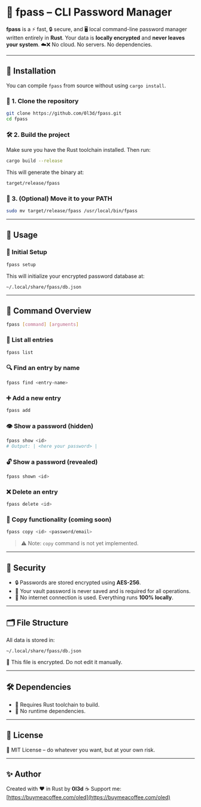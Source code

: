 # 🔐 fpass – CLI Password Manager

**fpass** is a ⚡ fast, 🔒 secure, and 🖥️ local command-line password manager written entirely in **Rust**.
Your data is **locally encrypted** and **never leaves your system**. ☁️❌ No cloud. No servers. No dependencies.

---

## 📁 Installation

You can compile `fpass` from source without using `cargo install`.

### 🧾 1. Clone the repository

```sh
git clone https://github.com/0l3d/fpass.git
cd fpass
```

### 🛠️ 2. Build the project

Make sure you have the Rust toolchain installed. Then run:

```sh
cargo build --release
```

This will generate the binary at:

```sh
target/release/fpass
```

### 🚚 3. (Optional) Move it to your PATH

```sh
sudo mv target/release/fpass /usr/local/bin/fpass
```

---

## 🧪 Usage

### 🔧 Initial Setup

```sh
fpass setup
```

This will initialize your encrypted password database at:

```plaintext
~/.local/share/fpass/db.json
```

---

## 🧭 Command Overview

```bash
fpass [command] [arguments]
```

### 📂 List all entries

```sh
fpass list
```

### 🔍 Find an entry by name

```sh
fpass find <entry-name>
```

### ➕ Add a new entry

```sh
fpass add
```

### 👁️ Show a password (hidden)

```sh
fpass show <id>
# Output: | <here your password> |
```

### 🔓 Show a password (revealed)

```sh
fpass shown <id>
```

### ❌ Delete an entry

```sh
fpass delete <id>
```

### 📝 Copy functionality (coming soon)

```sh
fpass copy <id> <password/email>
```

> ⚠️ Note: `copy` command is not yet implemented.

---

## 🔐 Security

* 🔒 Passwords are stored encrypted using **AES-256**.
* 🔑 Your vault password is never saved and is required for all operations.
* 📴 No internet connection is used. Everything runs **100% locally**.

---

## 🗂️ File Structure

All data is stored in:

```plaintext
~/.local/share/fpass/db.json
```

📌 This file is encrypted. Do not edit it manually.

---

## 🛠️ Dependencies

* 🦀 Requires Rust toolchain to build.
* 🧼 No runtime dependencies.

---

## 📄 License

📝 MIT License – do whatever you want, but at your own risk.

---

## ✨ Author

Created with ❤️ in Rust by **0l3d**
☕ Support me: [https://buymeacoffee.com/oled](https://buymeacoffee.com/oled)

